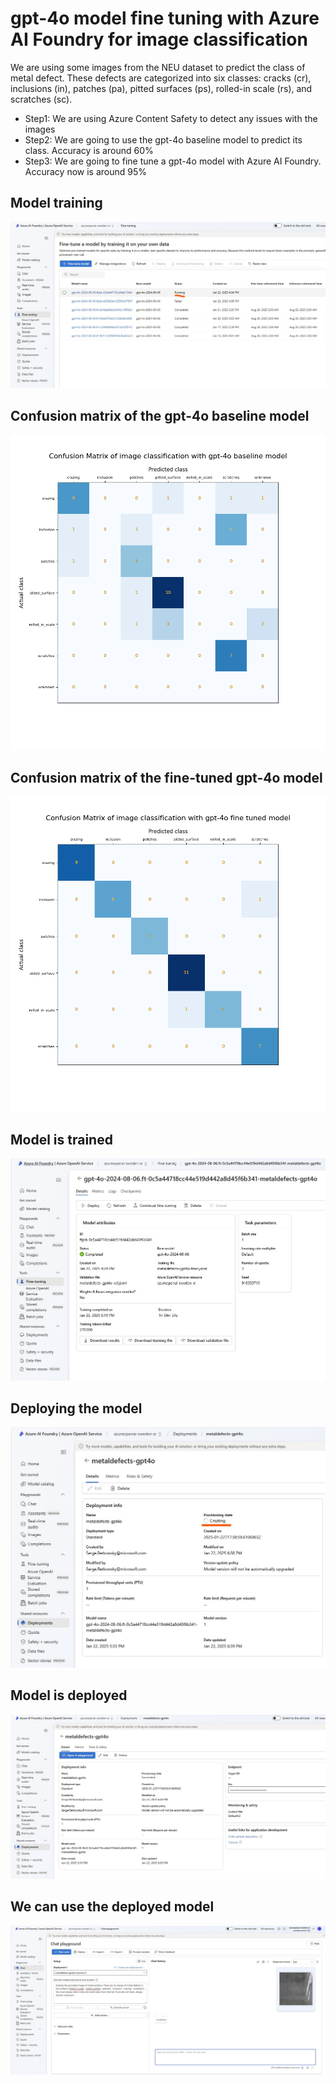 # gpt-4o model fine tuning with Azure AI Foundry for image classification

We are using some images from the NEU dataset to predict the class of metal defect.
These defects are categorized into six classes: cracks (cr), inclusions (in), patches (pa), pitted surfaces (ps), rolled-in scale (rs), and scratches (sc).

- Step1: We are using Azure Content Safety to detect any issues with the images
- Step2: We are going to use the gpt-4o baseline model to predict its class. Accuracy is around 60%
- Step3: We are going to fine tune a gpt-4o model with Azure AI Foundry. Accuracy now is around 95%

## Model training
<img src="capture1.jpg">

## Confusion matrix of the gpt-4o baseline model
<img src = "baseline_confmatrix.png">

## Confusion matrix of the fine-tuned gpt-4o model
<img src = "ft_confmatrix.png">

## Model is trained
<img src="capture2.jpg">

## Deploying the model
<img src="capture3.jpg">

## Model is deployed
<img src="capture4.jpg">

## We can use the deployed model
<img src="capture5.jpg">
